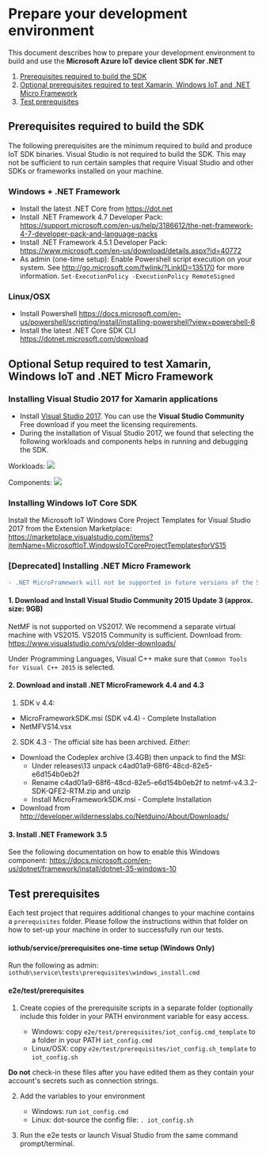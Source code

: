 # Prepare your development environment

This document describes how to prepare your development environment to build and use the **Microsoft Azure IoT device client SDK for .NET**

1.  [Prerequisites required to build the SDK](#min_setup)
2.  [Optional prerequisites required to test Xamarin, Windows IoT and .NET Micro Framework](#advanced)
3.  [Test prerequisites](#testprereq)

<a name="min_setup"/>

## Prerequisites required to build the SDK

The following prerequisites are the minimum required to build and produce IoT SDK binaries. Visual Studio is not required to build the SDK.
This may not be sufficient to run certain samples that require Visual Studio and other SDKs or frameworks installed on your machine.

### Windows + .NET Framework

- Install the latest .NET Core from https://dot.net
- Install .NET Framework 4.7 Developer Pack: https://support.microsoft.com/en-us/help/3186612/the-net-framework-4-7-developer-pack-and-language-packs
- Install .NET Framework 4.5.1 Developer Pack: https://www.microsoft.com/en-us/download/details.aspx?id=40772
- As admin (one-time setup):
    Enable Powershell script execution on your system. See http://go.microsoft.com/fwlink/?LinkID=135170 for more information.
    `Set-ExecutionPolicy -ExecutionPolicy RemoteSigned`

### Linux/OSX

- Install Powershell https://docs.microsoft.com/en-us/powershell/scripting/install/installing-powershell?view=powershell-6
- Install the latest .NET Core SDK CLI https://dotnet.microsoft.com/download

<a name="advanced"/>

## Optional Setup required to test Xamarin, Windows IoT and .NET Micro Framework

### Installing Visual Studio 2017 for Xamarin applications

- Install [Visual Studio 2017][visual-studio]. You can use the **Visual Studio Community** Free download if you meet the licensing requirements.
- During the installation of Visual Studio 2017, we found that selecting the following workloads and components helps in running and debugging the SDK.

Workloads:
![](./workloads.png)

Components:
![](./components.png)

### Installing Windows IoT Core SDK

Install the Microsoft IoT Windows Core Project Templates for Visual Studio 2017 from the Extension Marketplace: 
	https://marketplace.visualstudio.com/items?itemName=MicrosoftIoT.WindowsIoTCoreProjectTemplatesforVS15

### [Deprecated] Installing .NET Micro Framework

```diff
- .NET MicroFramework will not be supported in future versions of the SDK.
```

#### 1. Download and Install Visual Studio Community 2015 Update 3 (approx. size: 9GB)

NetMF is not supported on VS2017. We recommend a separate virtual machine with VS2015.
VS2015 Community is sufficient. Download from: https://www.visualstudio.com/vs/older-downloads/

Under Programming Languages, Visual C++ make sure that `Common Tools for Visual C++ 2015` is selected.

#### 2. Download and install .NET MicroFramework 4.4 and 4.3

1. SDK v 4.4: 
  * MicroFrameworkSDK.msi  (SDK v4.4) - Complete Installation
  * NetMFVS14.vsx
		
2. SDK 4.3 - The official site has been archived. *Either*:
  * Download the Codeplex archive (3.4GB) then unpack to find the MSI:
    * Under releases\13 unpack c4ad01a9-68f6-48cd-82e5-e6d154b0eb2f
    * Rename c4ad01a9-68f6-48cd-82e5-e6d154b0eb2f to netmf-v4.3.2-SDK-QFE2-RTM.zip and unzip
    * Install MicroFrameworkSDK.msi - Complete Installation
  * Download from http://developer.wildernesslabs.co/Netduino/About/Downloads/
  
#### 3. Install .NET Framework 3.5

See the following documentation on how to enable this Windows component: https://docs.microsoft.com/en-us/dotnet/framework/install/dotnet-35-windows-10

<a name="testprereq"/>

## Test prerequisites

Each test project that requires additional changes to your machine contains a `prerequisites` folder. Please follow the instructions within that folder on how to set-up your machine in order to successfully run our tests.

#### iothub/service/prerequisites one-time setup (Windows Only)
Run the following as admin: `iothub\service\tests\prerequisites\windows_install.cmd`

#### e2e/test/prerequisites

1. Create copies of the prerequisite scripts in a separate folder (optionally include this folder in your PATH environment variable for easy access. 

    * Windows: copy `e2e/test/prerequisites/iot_config.cmd_template` to a folder in your PATH `iot_config.cmd`
    * Linux/OSX: copy `e2e/test/prerequisites/iot_config.sh_template` to `iot_config.sh`

**Do not** check-in these files after you have edited them as they contain your account's secrets such as connection strings.

2. Add the variables to your environment

    * Windows: run `iot_config.cmd`
    * Linux: dot-source the config file: `. iot_config.sh` 

3. Run the e2e tests or launch Visual Studio from the same command prompt/terminal.

[visual-studio]: https://www.visualstudio.com/
[readme]: ../readme.md
[lnk-sdk-vs2015]: http://go.microsoft.com/fwlink/?LinkId=518003
[lnk-sdk-vs2013]: http://go.microsoft.com/fwlink/?LinkId=323510
[lnk-sdk-vs2012]: http://go.microsoft.com/fwlink/?LinkId=323511
[lnk-visualstudio-xamarin]: https://msdn.microsoft.com/en-us/library/mt299001.aspx
[lnk-NuGet-package]:https://www.nuget.org/packages/Microsoft.Azure.Devices.Client
[lnk-NuGet-package_pcl]:https://www.nuget.org/packages/Microsoft.Azure.Devices.Client.PCL
[lnk-azure-iot]:https://github.com/Azure/azure-iot-sdks
[NuGet-Package-Manager]:https://visualstudiogallery.msdn.microsoft.com/5d345edc-2e2d-4a9c-b73b-d53956dc458d
[NuGet]:https://www.nuget.org/
[PCL]:https://msdn.microsoft.com/en-us/library/gg597391(v=vs.110).aspx
[UWP]:https://msdn.microsoft.com/en-us/windows/uwp/get-started/universal-application-platform-guide
[.NET]:https://www.microsoft.com/net
[UWP]:https://msdn.microsoft.com/en-us/windows/uwp/winrt-components/index
[Xamarin]:https://www.xamarin.com/
